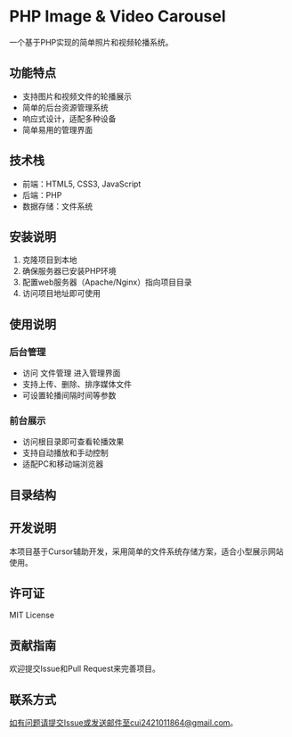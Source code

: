 # PHP Image & Video Carousel

一个基于PHP实现的简单照片和视频轮播系统。

## 功能特点

- 支持图片和视频文件的轮播展示
- 简单的后台资源管理系统
- 响应式设计，适配多种设备
- 简单易用的管理界面

## 技术栈

- 前端：HTML5, CSS3, JavaScript
- 后端：PHP
- 数据存储：文件系统

## 安装说明

1. 克隆项目到本地
2. 确保服务器已安装PHP环境
3. 配置web服务器（Apache/Nginx）指向项目目录
4. 访问项目地址即可使用

## 使用说明

### 后台管理

- 访问 文件管理 进入管理界面
- 支持上传、删除、排序媒体文件
- 可设置轮播间隔时间等参数

### 前台展示

- 访问根目录即可查看轮播效果
- 支持自动播放和手动控制
- 适配PC和移动端浏览器

## 目录结构 

## 开发说明

本项目基于Cursor辅助开发，采用简单的文件系统存储方案，适合小型展示网站使用。

## 许可证

MIT License

## 贡献指南

欢迎提交Issue和Pull Request来完善项目。

## 联系方式

如有问题请提交Issue或发送邮件至cui2421011864@gmail.com。
